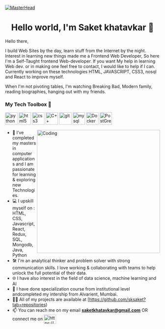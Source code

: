 
[![MasterHead](https://visme.co/blog/wp-content/uploads/2020/06/animated-interactive-infographics-header-wide.gif)](https://github.com/imUtkarsh46)
<h1 align="center"><h1 align="center">Hello world, I'm Saket khatavkar 👋</h1>

  
Hello there,

I build Web Sites by the day, learn stuff from the Internet by the night. Interest in learning new things made me a Frontend Web Developer, So here I'm a Self-Taught frontend Web-developer. If you want My help in learning Web dev. or in making one feel free to contact, I would like to help if I can. Currently working on these technologies HTML, JAVASCRIPT, CSS3, nosql and React to improve myself. 

When I'm not pivoting tables, I'm watching Breaking Bad, Modern family, reading biographies, hanging out with my friends.

### My Tech Toolbox 🧰 

<p align="left">
<img src="https://cdn3.iconfinder.com/data/icons/logos-and-brands-adobe/512/267_Python-512.png" alt="python" width="40" height="40"/> 
<img src="https://upload.wikimedia.org/wikipedia/commons/thumb/6/61/HTML5_logo_and_wordmark.svg/512px-HTML5_logo_and_wordmark.svg.png" alt="html5" height="40"/> 
<img src="https://upload.wikimedia.org/wikipedia/commons/thumb/d/d5/CSS3_logo_and_wordmark.svg/1200px-CSS3_logo_and_wordmark.svg.png" alt="css3" height="40"/> 
<img src="https://i.pinimg.com/originals/99/f8/87/99f887833c475448723d3c9ac16c179b.png" alt="C++" width="40" height="40"/> 
<img src="https://www.vectorlogo.zone/logos/git-scm/git-scm-icon.svg" alt="git" width="40" height="40"/> 
<img src="https://i.pinimg.com/originals/50/f1/58/50f1582a95bdac10f1c3fa295c8b947b.png" alt="mysql" width="40" height="40"/>
<img src="https://cdn3.iconfinder.com/data/icons/logos-and-brands-adobe/512/97_Docker-512.png" alt="Docker" width="40" height="40"/>
<img src="https://upload.wikimedia.org/wikipedia/commons/2/29/Postgresql_elephant.svg" alt="PostGreSQL" width="40" height="40"/>
</p>

  
  <img align="right" alt="Coding" width="400" src="https://fairchanceforcrm.com/wp-content/uploads/2021/01/sales-manager-openings.gif">
  
  
- 🔭 I’ve completed my masters in computer applications and I am passionate for learning & exploring new Technologies.
- 💻 I upskill myself on : HTML, CSS, Javascript, React, Redux, SQL, Mongodb, Java, Python
- 🛠️ I'm an analytical thinker and problem solver with strong communication skills. I love working & collaborating with teams to help unlock the full potential of their data.
- 🌐 I have also interest in the field of data science, machine learning and AI
- 💬 I have done specialization course from institutional level andcompleted my intership from AIvarient, Mumbai.
- 👨‍💻 All of my projects are available at [https://github.com/sksaket?tab=repositories)
- 📫 You can reach me on my email **saketkhatavkar@gmail.com** OR connect me on <a href="www.linkedin.com/in/sksaket" target="blank"><img align="center" src="https://raw.githubusercontent.com/rahuldkjain/github-profile-readme-generator/master/src/images/icons/Social/linked-in-alt.svg" alt="https://www.linkedin.com/in/saketkhatavkar/" height="30" width="40" /></a>
